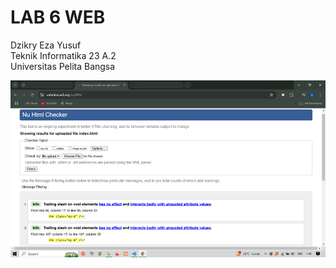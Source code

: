 # LAB 6 WEB
Dzikry Eza Yusuf <br>
Teknik Informatika 23 A.2 <br>
Universitas Pelita Bangsa

<img src="lab6_css_framework/validator.png" img>
